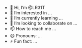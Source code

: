 - 👋 Hi, I’m @LR31T
- 👀 I’m interested in ...
- 🌱 I’m currently learning ...
- 💞️ I’m looking to collaborate on ...
- 📫 How to reach me ...
- 😄 Pronouns: ...
- ⚡ Fun fact: ...

<!---
LR31T/LR31T is a ✨ special ✨ repository because its `README.md` (this file) appears on your GitHub profile.
You can click the Preview link to take a look at your changes.
--->
